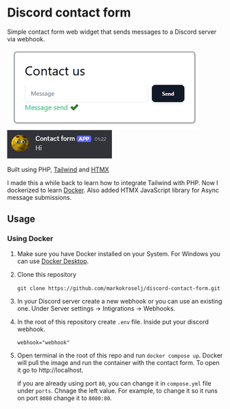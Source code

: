 # Discord contact form

Simple contact form web widget that sends messages to a Discord server via webhook.

![Contact form image](screenshots/form.png "Contact form image") ![Image of Message in Discord](screenshots/message-discord.png "Image of Message in Discord")


Built using PHP, [Tailwind](https://tailwindcss.com/) and [HTMX](https://htmx.org/)

I made this a while back to learn how to integrate Tailwind with PHP. Now I dockerized to learn [Docker](https://www.docker.com/). Also added HTMX JavaScript library for Async message submissions.

## Usage
### Using Docker

1. Make sure you have Docker installed on your System. For Windows you can use [Docker Desktop](https://www.docker.com/products/docker-desktop/).

2. Clone this repository

   `git clone https://github.com/markokroselj/discord-contact-form.git`

3. In your Discord server create a new webhook or you can use an existing one. Under Server settings -> Intigrations -> Webhooks.

4. In the root of this repository create `.env` file. Inside put your discord webhook.
    ```
    webhook="webhook"
    ```
5. Open terminal in the root of this repo and run `docker compose up`. Docker will pull the image and run the container with the contact form. To open it go to http://localhost.

    if you are already using port `80`, you can change it in `compose.yml` file under `ports`. Chnage the left value. For example, to change it so it runs on port `8080` change it to `8080:80`.

